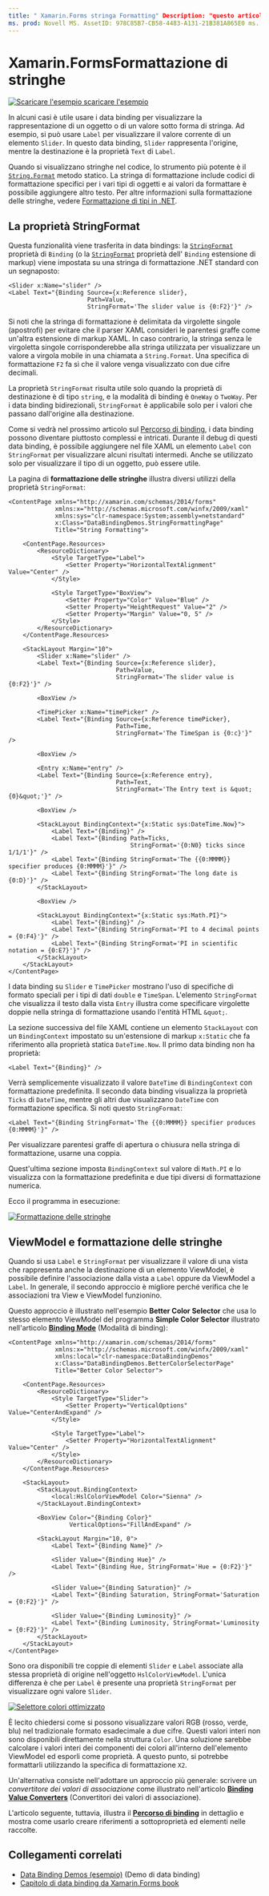 ```yaml
---
title: " Xamarin.Forms stringa Formatting" Description: "questo articolo spiega come usare i data binding Novell. Forms per formattare e visualizzare gli oggetti come stringhe. Questa operazione viene eseguita impostando l'oggetto StringFormat dell'associazione su una stringa di formattazione .NET standard con un segnaposto ".
ms. prod: Novell MS. AssetID: 978C85B7-CB58-4483-A131-21B381A865E0 ms. Technology: Novell-Forms Author: davidbritch ms. Author: dabritch ms. Date: 01/05/2018 no-loc: [ Xamarin.Forms , Xamarin.Essentials ]
---
```


# <a name="xamarinforms-string-formatting"></a>Xamarin.FormsFormattazione di stringhe

[![Scaricare ](~/media/shared/download.png) l'esempio scaricare l'esempio](https://docs.microsoft.com/samples/xamarin/xamarin-forms-samples/databindingdemos)

In alcuni casi è utile usare i data binding per visualizzare la rappresentazione di un oggetto o di un valore sotto forma di stringa. Ad esempio, si può usare `Label` per visualizzare il valore corrente di un elemento `Slider`. In questo data binding, `Slider` rappresenta l'origine, mentre la destinazione è la proprietà `Text` di `Label`.

Quando si visualizzano stringhe nel codice, lo strumento più potente è il [`String.Format`](xref:System.String.Format(System.String,System.Object)) metodo statico. La stringa di formattazione include codici di formattazione specifici per i vari tipi di oggetti e ai valori da formattare è possibile aggiungere altro testo. Per altre informazioni sulla formattazione delle stringhe, vedere [Formattazione di tipi in .NET](/dotnet/standard/base-types/formatting-types/).

## <a name="the-stringformat-property"></a>La proprietà StringFormat

Questa funzionalità viene trasferita in data bindings: la [`StringFormat`](xref:Xamarin.Forms.BindingBase.StringFormat) proprietà di `Binding` (o la [`StringFormat`](xref:Xamarin.Forms.Xaml.BindingExtension.StringFormat) proprietà dell' `Binding` estensione di markup) viene impostata su una stringa di formattazione .NET standard con un segnaposto:

```xaml
<Slider x:Name="slider" />
<Label Text="{Binding Source={x:Reference slider},
                      Path=Value,
                      StringFormat='The slider value is {0:F2}'}" />
```

Si noti che la stringa di formattazione è delimitata da virgolette singole (apostrofi) per evitare che il parser XAML consideri le parentesi graffe come un'altra estensione di markup XAML. In caso contrario, la stringa senza le virgoletta singole corrisponderebbe alla stringa utilizzata per visualizzare un valore a virgola mobile in una chiamata a `String.Format`. Una specifica di formattazione `F2` fa sì che il valore venga visualizzato con due cifre decimali.

La proprietà `StringFormat` risulta utile solo quando la proprietà di destinazione è di tipo `string`, e la modalità di binding è `OneWay` o `TwoWay`. Per i data binding bidirezionali, `StringFormat` è applicabile solo per i valori che passano dall'origine alla destinazione.

Come si vedrà nel prossimo articolo sul [Percorso di binding](binding-path.md), i data binding possono diventare piuttosto complessi e intricati. Durante il debug di questi data binding, è possibile aggiungere nel file XAML un elemento `Label` con `StringFormat` per visualizzare alcuni risultati intermedi. Anche se utilizzato solo per visualizzare il tipo di un oggetto, può essere utile.

La pagina di **formattazione delle stringhe** illustra diversi utilizzi della proprietà `StringFormat`:

```xaml
<ContentPage xmlns="http://xamarin.com/schemas/2014/forms"
             xmlns:x="http://schemas.microsoft.com/winfx/2009/xaml"
             xmlns:sys="clr-namespace:System;assembly=netstandard"
             x:Class="DataBindingDemos.StringFormattingPage"
             Title="String Formatting">

    <ContentPage.Resources>
        <ResourceDictionary>
            <Style TargetType="Label">
                <Setter Property="HorizontalTextAlignment" Value="Center" />
            </Style>

            <Style TargetType="BoxView">
                <Setter Property="Color" Value="Blue" />
                <Setter Property="HeightRequest" Value="2" />
                <Setter Property="Margin" Value="0, 5" />
            </Style>
        </ResourceDictionary>
    </ContentPage.Resources>

    <StackLayout Margin="10">
        <Slider x:Name="slider" />
        <Label Text="{Binding Source={x:Reference slider},
                              Path=Value,
                              StringFormat='The slider value is {0:F2}'}" />

        <BoxView />

        <TimePicker x:Name="timePicker" />
        <Label Text="{Binding Source={x:Reference timePicker},
                              Path=Time,
                              StringFormat='The TimeSpan is {0:c}'}" />

        <BoxView />

        <Entry x:Name="entry" />
        <Label Text="{Binding Source={x:Reference entry},
                              Path=Text,
                              StringFormat='The Entry text is &quot;{0}&quot;'}" />

        <BoxView />

        <StackLayout BindingContext="{x:Static sys:DateTime.Now}">
            <Label Text="{Binding}" />
            <Label Text="{Binding Path=Ticks,
                                  StringFormat='{0:N0} ticks since 1/1/1'}" />
            <Label Text="{Binding StringFormat='The {{0:MMMM}} specifier produces {0:MMMM}'}" />
            <Label Text="{Binding StringFormat='The long date is {0:D}'}" />
        </StackLayout>

        <BoxView />

        <StackLayout BindingContext="{x:Static sys:Math.PI}">
            <Label Text="{Binding}" />
            <Label Text="{Binding StringFormat='PI to 4 decimal points = {0:F4}'}" />
            <Label Text="{Binding StringFormat='PI in scientific notation = {0:E7}'}" />
        </StackLayout>
    </StackLayout>
</ContentPage>
```

I data binding su `Slider` e `TimePicker` mostrano l'uso di specifiche di formato speciali per i tipi di dati `double` e `TimeSpan`. L'elemento `StringFormat` che visualizza il testo dalla vista `Entry` illustra come specificare virgolette doppie nella stringa di formattazione usando l'entità HTML `&quot;`.

La sezione successiva del file XAML contiene un elemento `StackLayout` con un `BindingContext` impostato su un'estensione di markup `x:Static` che fa riferimento alla proprietà statica `DateTime.Now`. Il primo data binding non ha proprietà:

```xaml
<Label Text="{Binding}" />
```

Verrà semplicemente visualizzato il valore `DateTime` di `BindingContext` con formattazione predefinita. Il secondo data binding visualizza la proprietà `Ticks` di `DateTime`, mentre gli altri due visualizzano `DateTime` con formattazione specifica. Si noti questo `StringFormat`:

```xaml
<Label Text="{Binding StringFormat='The {{0:MMMM}} specifier produces {0:MMMM}'}" />
```

Per visualizzare parentesi graffe di apertura o chiusura nella stringa di formattazione, usarne una coppia.

Quest'ultima sezione imposta `BindingContext` sul valore di `Math.PI` e lo visualizza con la formattazione predefinita e due tipi diversi di formattazione numerica.

Ecco il programma in esecuzione:

[![Formattazione delle stringhe](string-formatting-images/stringformatting-small.png "Formattazione delle stringhe")](string-formatting-images/stringformatting-large.png#lightbox "Formattazione delle stringhe")

## <a name="viewmodels-and-string-formatting"></a>ViewModel e formattazione delle stringhe

Quando si usa `Label` e `StringFormat` per visualizzare il valore di una vista che rappresenta anche la destinazione di un elemento ViewModel, è possibile definire l'associazione dalla vista a `Label` oppure da ViewModel a `Label`. In generale, il secondo approccio è migliore perché verifica che le associazioni tra View e ViewModel funzionino.

Questo approccio è illustrato nell'esempio **Better Color Selector** che usa lo stesso elemento ViewModel del programma **Simple Color Selector** illustrato nell'articolo [**Binding Mode**](binding-mode.md) (Modalità di binding):

```xaml
<ContentPage xmlns="http://xamarin.com/schemas/2014/forms"
             xmlns:x="http://schemas.microsoft.com/winfx/2009/xaml"
             xmlns:local="clr-namespace:DataBindingDemos"
             x:Class="DataBindingDemos.BetterColorSelectorPage"
             Title="Better Color Selector">

    <ContentPage.Resources>
        <ResourceDictionary>
            <Style TargetType="Slider">
                <Setter Property="VerticalOptions" Value="CenterAndExpand" />
            </Style>

            <Style TargetType="Label">
                <Setter Property="HorizontalTextAlignment" Value="Center" />
            </Style>
        </ResourceDictionary>
    </ContentPage.Resources>

    <StackLayout>
        <StackLayout.BindingContext>
            <local:HslColorViewModel Color="Sienna" />
        </StackLayout.BindingContext>

        <BoxView Color="{Binding Color}"
                 VerticalOptions="FillAndExpand" />

        <StackLayout Margin="10, 0">
            <Label Text="{Binding Name}" />

            <Slider Value="{Binding Hue}" />
            <Label Text="{Binding Hue, StringFormat='Hue = {0:F2}'}" />

            <Slider Value="{Binding Saturation}" />
            <Label Text="{Binding Saturation, StringFormat='Saturation = {0:F2}'}" />

            <Slider Value="{Binding Luminosity}" />
            <Label Text="{Binding Luminosity, StringFormat='Luminosity = {0:F2}'}" />
        </StackLayout>
    </StackLayout>
</ContentPage>    
```

Sono ora disponibili tre coppie di elementi `Slider` e `Label` associate alla stessa proprietà di origine nell'oggetto `HslColorViewModel`. L'unica differenza è che per `Label` è presente una proprietà `StringFormat` per visualizzare ogni valore `Slider`.

[![Selettore colori ottimizzato](string-formatting-images/bettercolorselector-small.png "Selettore colori ottimizzato")](string-formatting-images/bettercolorselector-large.png#lightbox "Selettore colori ottimizzato")

È lecito chiedersi come si possono visualizzare valori RGB (rosso, verde, blu) nel tradizionale formato esadecimale a due cifre. Questi valori interi non sono disponibili direttamente nella struttura `Color`. Una soluzione sarebbe calcolare i valori interi dei componenti dei colori all'interno dell'elemento ViewModel ed esporli come proprietà. A questo punto, si potrebbe formattarli utilizzando la specifica di formattazione `X2`.

Un'alternativa consiste nell'adottare un approccio più generale: scrivere un *convertitore dei valori di associazione* come illustrato nell'articolo [**Binding Value Converters**](converters.md) (Convertitori dei valori di associazione).

L'articolo seguente, tuttavia, illustra il [**Percorso di binding**](binding-path.md) in dettaglio e mostra come usarlo creare riferimenti a sottoproprietà ed elementi nelle raccolte.

## <a name="related-links"></a>Collegamenti correlati

- [Data Binding Demos (esempio)](https://docs.microsoft.com/samples/xamarin/xamarin-forms-samples/databindingdemos) (Demo di data binding)
- [Capitolo di data binding da Xamarin.Forms book](~/xamarin-forms/creating-mobile-apps-xamarin-forms/summaries/chapter16.md)
